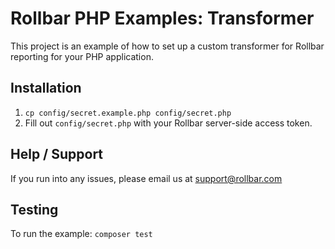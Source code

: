 # Rollbar PHP Examples: Transformer

This project is an example of how to set up a custom transformer for Rollbar
reporting for your PHP application.

## Installation

1. `cp config/secret.example.php config/secret.php`
2. Fill out `config/secret.php` with your Rollbar server-side access token. 

## Help / Support

If you run into any issues, please email us at [support@rollbar.com](mailto:support@rollbar.com)

## Testing
To run the example: `composer test`
